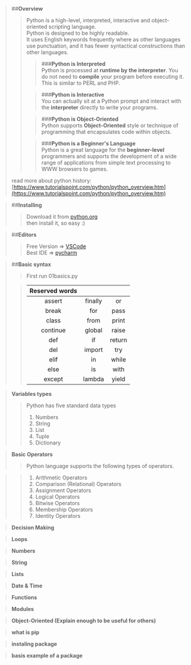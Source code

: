 
> ##**Overview**
> > Python is a high-level, interpreted, interactive and object-oriented scripting language.<br>
> > Python is designed to be highly readable.<br>
> > It uses English keywords frequently where as other languages use punctuation, and it has fewer syntactical constructions than other languages.<br>
> > > ###**Python is Interpreted**<br>
> > > Python is processed at **runtime by the interpreter**. You do not need to **compile** your program before executing it. This is similar to PERL and PHP.
> >
> > > ###**Python is Interactive**<br>
> > > You can actually sit at a Python prompt and interact with the **interpreter** directly to write your programs.
> >
> > > ###**Python is Object-Oriented**<br>
> > > Python supports **Object-Oriented** style or technique of programming that encapsulates code within objects.
> >
> > > ###**Python is a Beginner's Language**<br>
> > > Python is a great language for the **beginner-level** programmers and supports the development of a wide range of applications from simple text processing to WWW browsers to games.
> >
> read more about python history: [https://www.tutorialspoint.com/python/python_overview.htm](https://www.tutorialspoint.com/python/python_overview.htm)


> ##**Installing**
> > Download it from [python.org](https://www.python.org) <br>
> > then install it, so easy :)

> ##**Editors**
> > Free Version => [VSCode](https://code.visualstudio.com/) <br>
> > Best IDE => [pycharm](https://www.jetbrains.com/pycharm/)

> ##**Basic syntax**
> > First run 01basics.py
> 
> > |Reserved words|||
> > |:---:|:---:|:---:|
> > | assert |	finally |	or |
> > | break |	for |	pass |
> > | class |	from |	print |
> > | continue |	global |	raise |
> > | def |	if |	return |
> > | del |	import |	try |
> > | elif |	in |	while |
> > | else |	is |	with |
> > | except |	lambda |	yield |

> **Variables types**
> > Python has five standard data types
> > 1. Numbers
> > 2. String
> > 3. List
> > 4. Tuple
> > 5. Dictionary

> **Basic Operators**
> > Python language supports the following types of operators.

> > 1. Arithmetic Operators
> > 2. Comparison (Relational) Operators
> > 3. Assignment Operators
> > 4. Logical Operators
> > 5. Bitwise Operators
> > 6. Membership Operators
> > 7. Identity Operators

> **Decision Making**

> **Loops**

> **Numbers**

> **String**

> **Lists**

> **Date & Time**

> **Functions**

> **Modules**

> **Object-Oriented (Explain enough to be useful for others)**

> **what is pip**

> **instaling package**

> **basis example of a package**
